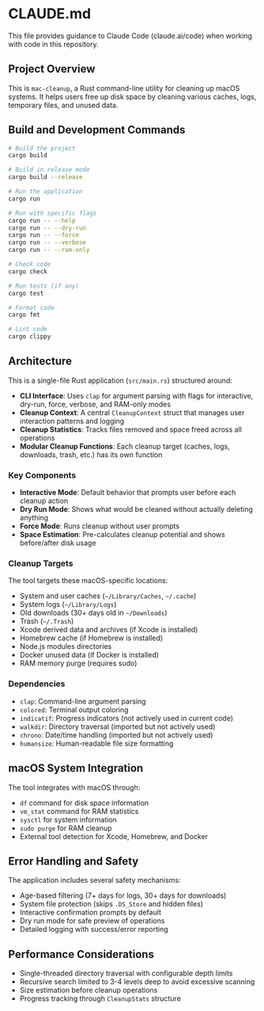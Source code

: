 # CLAUDE.md

This file provides guidance to Claude Code (claude.ai/code) when working with code in this repository.

## Project Overview

This is `mac-cleanup`, a Rust command-line utility for cleaning up macOS systems. It helps users free up disk space by cleaning various caches, logs, temporary files, and unused data.

## Build and Development Commands

```bash
# Build the project
cargo build

# Build in release mode
cargo build --release

# Run the application
cargo run

# Run with specific flags
cargo run -- --help
cargo run -- --dry-run
cargo run -- --force
cargo run -- --verbose
cargo run -- --ram-only

# Check code
cargo check

# Run tests (if any)
cargo test

# Format code
cargo fmt

# Lint code
cargo clippy
```

## Architecture

This is a single-file Rust application (`src/main.rs`) structured around:

- **CLI Interface**: Uses `clap` for argument parsing with flags for interactive, dry-run, force, verbose, and RAM-only modes
- **Cleanup Context**: A central `CleanupContext` struct that manages user interaction patterns and logging
- **Cleanup Statistics**: Tracks files removed and space freed across all operations
- **Modular Cleanup Functions**: Each cleanup target (caches, logs, downloads, trash, etc.) has its own function

### Key Components

- **Interactive Mode**: Default behavior that prompts user before each cleanup action
- **Dry Run Mode**: Shows what would be cleaned without actually deleting anything
- **Force Mode**: Runs cleanup without user prompts
- **Space Estimation**: Pre-calculates cleanup potential and shows before/after disk usage

### Cleanup Targets

The tool targets these macOS-specific locations:
- System and user caches (`~/Library/Caches`, `~/.cache`)
- System logs (`~/Library/Logs`)
- Old downloads (30+ days old in `~/Downloads`)
- Trash (`~/.Trash`)
- Xcode derived data and archives (if Xcode is installed)
- Homebrew cache (if Homebrew is installed)
- Node.js modules directories
- Docker unused data (if Docker is installed)
- RAM memory purge (requires sudo)

### Dependencies

- `clap`: Command-line argument parsing
- `colored`: Terminal output coloring
- `indicatif`: Progress indicators (not actively used in current code)
- `walkdir`: Directory traversal (imported but not actively used)
- `chrono`: Date/time handling (imported but not actively used)
- `humansize`: Human-readable file size formatting

## macOS System Integration

The tool integrates with macOS through:
- `df` command for disk space information
- `vm_stat` command for RAM statistics
- `sysctl` for system information
- `sudo purge` for RAM cleanup
- External tool detection for Xcode, Homebrew, and Docker

## Error Handling and Safety

The application includes several safety mechanisms:

- Age-based filtering (7+ days for logs, 30+ days for downloads)
- System file protection (skips `.DS_Store` and hidden files)
- Interactive confirmation prompts by default
- Dry run mode for safe preview of operations
- Detailed logging with success/error reporting

## Performance Considerations

- Single-threaded directory traversal with configurable depth limits
- Recursive search limited to 3-4 levels deep to avoid excessive scanning
- Size estimation before cleanup operations
- Progress tracking through `CleanupStats` structure